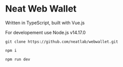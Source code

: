 # Neat Web Wallet

Written in TypeScript, built with Vue.js

For developement use Node.js v14.17.0

```
git clone https://github.com/neatlab/webwallet.git
```

```
npm i
```

```
npm run dev
```
